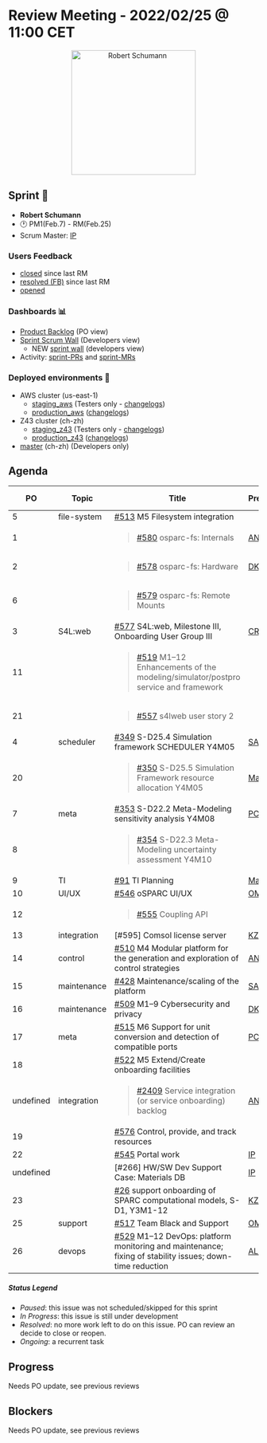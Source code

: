 # Review Meeting - 2022/02/25 @ 11:00 CET

<p align="center">
<img width="250" alt="Robert Schumann" src="https://upload.wikimedia.org/wikipedia/commons/3/3e/Portrait_of_Robert_Schumann.jpg">
</p>

## Sprint 🏃

- **Robert Schumann**
- 🕐 PM1(Feb.7) - RM(Feb.25)
- Scrum Master: [IP]

### Users Feedback

- [closed](https://github.com/ITISFoundation/osparc-issues/issues?q=is%3Aissue+sort%3Areactions+state%3Aclosed+updated%3A%3E%3D2022-01-28) since last RM
- [resolved (FB)](https://z43.manuscript.com/f/filters/?ixProject=45&ixStatus=0&maxrecords=50&resolvedInLast=3&sColumns=Category-Favorite-Case-TitleComment-Area-Priority-Status-DateResolved-DateOpened-OpenedBy&sSorts=LastUpdated.descending-Priority&sView=grid-flat) since last RM
- [opened](https://github.com/ITISFoundation/osparc-issues/issues?q=is%3Aissue+is%3Aopen+sort%3Areactions)

### Dashboards 📊

- [Product Backlog](https://github.com/orgs/ITISFoundation/projects/3) (PO view)
- [Sprint Scrum Wall](https://app.zenhub.com/workspaces/osparc---scrum-wall-5c9260f3d76ef51f6b0fe78d/board?repos=118596920,174557929,151701223,135289610,118910047,181836792,167586968) (Developers view)
  - NEW [sprint wall](https://github.com/orgs/ITISFoundation/projects/9) (developers view)
- Activity: [sprint-PRs] and [sprint-MRs]

### Deployed environments 🚀

- AWS cluster (us-east-1)
  - [staging_aws](https://staging.osparc.io) (Testers only - [changelogs])
  - [production_aws](https://osparc.io) ([changelogs])
- Z43 cluster (ch-zh)
  - [staging_z43](http://osparc-staging.speag.com) (Testers only - [changelogs])
  - [production_z43](http://osparc.speag.com) ([changelogs])
- [master](https://osparc-master.speag.com) (ch-zh) (Developers only)

## Agenda

| PO        | Topic       | Title                                                                                                      | Presenter  | Status    | Duration | Start-Time |
|-----------|-------------|------------------------------------------------------------------------------------------------------------|------------|-----------|----------|------------|
| 5         | file-system | [#513] M5 Filesystem integration                                                                           |            |           |          | 11:00      |
| 1         |             | <blockquote>[#580] osparc-fs: Internals</blockquote>                                                       | [ANE]      | Ongoing   | 3'       |            |
| 2         |             | <blockquote> [#578] osparc-fs: Hardware</blockquote>                                                       | [DK]       | Ongoing   | 3'       |            |
| 6         |             | <blockquote> [#579] osparc-fs: Remote Mounts</blockquote>                                                  |            |           |          |            |
| 3         | S4L:web     | [#577] S4L:web, Milestone III, Onboarding User Group III                                                   | [CR], [IP] | Ongoing   | 18'      | 11:09      |
| 11        |             | <blockquote>[#519] M1–12 Enhancements of the modeling/simulator/postpro service and framework</blockquote> |            | Ongoing   |          |            |
| 21        |             | <blockquote>[#557] s4lweb user story 2</blockquote>                                                        |            | Ongoing   |          |            |
| 4         | scheduler   | [#349] S-D25.4 Simulation framework SCHEDULER Y4M05                                                        | [SAN]      | Ongoing   | 5'      | 11:24      |
| 20        |             | <blockquote>[#350] S-D25.5 Simulation Framework resource allocation Y4M05 </blockquote>                    | [MaG]      | Ongoing   |          |            |
| 7         | meta        | [#353] S-D22.2 Meta-Modeling sensitivity analysis Y4M08                                                    | [PC]       | Ongoing   | 10'       | 11:34      |
| 8         |             | <blockquote>[#354] S-D22.3 Meta-Modeling uncertainty assessment Y4M10</blockquote>                         |            | Ongoing   |          |            |
| 9         | TI          | [#91] TI Planning                                                                                          | [MaG]      | Ongoing   |          |            |
| 10        | UI/UX       | [#546] oSPARC UI/UX                                                                                        | [OM]       | Ongoing   | 1'       | 11:39      |
| 12        |             | <blockquote> [#555] Coupling API</blockquote>                                                              |            | Ongoing   |          |            |
| 13        | integration | [#595] Comsol license server                                                                               | [KZ]       | Ongoing   | 5'       | 11:55      |
| 14        | control     | [#510] M4 Modular platform for the generation and exploration of control strategies                        | [ANE]      | Ongoing   | 1'       | 11:44      |
| 15        | maintenance | [#428] Maintenance/scaling of the platform                                                                 | [SAN],[PC] | Ongoing   | 10'       | 12:05      |
| 16        | maintenance | [#509] M1–9 Cybersecurity and privacy                                                                      | [DK]       | Ongoing   | 4'       | 12:09      |
| 17        | meta | [#515] M6 Support for unit conversion and detection of compatible ports                                    | [PC]       | undefined |       1'   |            |
| 18        |             | [#522] M5 Extend/Create onboarding facilities                                                              |            | Ongoing   |          |            |
| undefined | integration | <blockquote>[#2409] Service integration (or service onboarding) backlog</blockquote>                       | [ANE]      | Ongoing   | 8'       | 11:45      |
| 19        |             | [#576] Control, provide, and track resources                                                               |            | undefined |          |            |
| 22        |             | [#545] Portal work                                                                                         | [IP]       | Ongoing   | 1'       |            |
| undefined |             | [#266] HW/SW Dev Support Case: Materials DB                                                                | [IP]       | Resolved  | 1'       |            |
| 23        |             | [#26] support onboarding of SPARC computational models, S-D1, Y3M1-12                                      | [KZ]       | Ongoing   | 1'       |            |
| 25        | support     | [#517] Team Black and Support                                                                              | [OM], [PC] | Ongoing   | 2'       | 11:56      |
| 26        | devops      | [#529] M1–12 DevOps: platform monitoring and maintenance; fixing of stability issues; down-time reduction  | [ALL]      | Ongoing   | 4'       | 12:01      |

##### Status Legend

- _Paused_: this issue was not scheduled/skipped for this sprint
- _In Progress_: this issue is still under development
- _Resolved_: no more work left to do on this issue. PO can review an decide to close or reopen.
- _Ongoing_: a recurrent task

[online]: http://status.osparc.io/
[operational]: https://git.speag.com/oSparc/e2e-testing/-/pipelines
[performant]: https://git.speag.com/oSparc/e2e-portal-testing/-/pipelines

## Progress

Needs PO update, see previous reviews

## Blockers

Needs PO update, see previous reviews

<!--References PLEASE KEEP ALPHABETICAL ORDER!!! -->

[all]: https://github.com/Surfict
[ane]: https://github.com/GitHK
[bl]: https://github.com/dyollb
[dk]: https://github.com/mrnicegyu11
[cr]: https://github.com/colinRawlings
[ip]: https://github.com/ignapas
[kz]: https://github.com/KZzizzle
[mag]: https://github.com/mguidon
[om]: https://github.com/odeimaiz
[pc]: https://github.com/pcrespov
[san]: https://github.com/sanderegg
[syr]: https://zmt.swiss/about/about-zmt/all-staff/reboux-sylvain/
[tn]: https://itis.swiss/who-we-are/staff-members/all-staff/newton-taylor/
[j-d4]: https://github.com/ITISFoundation/osparc-issues/issues/62
[j-d7.a]: https://github.com/ITISFoundation/osparc-issues/issues/21
[j-d35]: https://github.com/ITISFoundation/osparc-issues/issues/31
[j-d33]: https://github.com/ITISFoundation/osparc-issues/issues/33
[j-d20]: https://github.com/ITISFoundation/osparc-issues/issues/48
[j-d21]: https://github.com/ITISFoundation/osparc-simcore/issues/1065
[j-d28.a]: https://github.com/ITISFoundation/osparc-simcore/issues/1066
[j-d29]: https://github.com/ITISFoundation/osparc-issues/issues/37
[s-d2]: https://github.com/ITISFoundation/osparc-simcore/issues/1069
[s-d18]: https://github.com/ITISFoundation/osparc-issues/issues/9
[s-d7]: https://github.com/ITISFoundation/osparc-issues/issues/21
[s-d10]: https://github.com/ITISFoundation/osparc-issues/issues/18
[s-d22]: https://github.com/ITISFoundation/osparc-issues/issues/5
[s-d12]: https://github.com/ITISFoundation/osparc-issues/issues/16
[s-d15]: https://github.com/ITISFoundation/osparc-issues/issues/12
[s-d12]: https://github.com/ITISFoundation/osparc-issues/issues/16
[s-d6]: https://github.com/ITISFoundation/osparc-issues/issues/22
[s-d5]: https://github.com/ITISFoundation/osparc-issues/issues/23
[s-d21]: https://github.com/ITISFoundation/osparc-issues/issues/6
[s-d4]: https://github.com/ITISFoundation/osparc-issues/issues/24
[s-d1]: https://github.com/ITISFoundation/osparc-issues/issues/26
[s-d26]: https://github.com/ITISFoundation/osparc-issues/issues/332
[s-d27.2]: https://github.com/ITISFoundation/osparc-issues/issues/357
[n-d1]: https://github.com/ITISFoundation/osparc-issues/issues/68
[n-d2]: https://github.com/ITISFoundation/osparc-issues/issues/91
[tb-backlog]: https://github.com/ITISFoundation/osparc-issues/projects/4
[z43-backlog]: https://z43.fogbugz.com/f/filters/1112/osparc-cases
[sprint-prs]: https://github.com/pulls?page=1&q=is%3Apr+archived%3Afalse+user%3AITISFoundation+closed%3A%3E2021-11-15
[sprint-mrs]: https://git.speag.com/groups/oSparc/-/merge_requests?scope=all&utf8=%E2%9C%93&state=all
[changelogs]: https://github.com/ITISFoundation/osparc-simcore/releases

[#26]: https://github.com/ITISFoundation/osparc-issues/issues/26
[#91]: https://github.com/ITISFoundation/osparc-issues/issues/91
[#349]: https://github.com/ITISFoundation/osparc-issues/issues/349
[#350]: https://github.com/ITISFoundation/osparc-issues/issues/350
[#353]: https://github.com/ITISFoundation/osparc-issues/issues/353
[#354]: https://github.com/ITISFoundation/osparc-issues/issues/354
[#428]: https://github.com/ITISFoundation/osparc-issues/issues/428
[#509]: https://github.com/ITISFoundation/osparc-issues/issues/509
[#510]: https://github.com/ITISFoundation/osparc-issues/issues/510
[#513]: https://github.com/ITISFoundation/osparc-issues/issues/513
[#515]: https://github.com/ITISFoundation/osparc-issues/issues/515
[#517]: https://github.com/ITISFoundation/osparc-issues/issues/517
[#519]: https://github.com/ITISFoundation/osparc-issues/issues/519
[#522]: https://github.com/ITISFoundation/osparc-issues/issues/522
[#529]: https://github.com/ITISFoundation/osparc-issues/issues/529
[#545]: https://github.com/ITISFoundation/osparc-issues/issues/545
[#546]: https://github.com/ITISFoundation/osparc-issues/issues/546
[#555]: https://github.com/ITISFoundation/osparc-issues/issues/555
[#557]: https://github.com/ITISFoundation/osparc-issues/issues/557
[#576]: https://github.com/ITISFoundation/osparc-issues/issues/576
[#577]: https://github.com/ITISFoundation/osparc-issues/issues/577
[#578]: https://github.com/ITISFoundation/osparc-issues/issues/578
[#579]: https://github.com/ITISFoundation/osparc-issues/issues/579
[#580]: https://github.com/ITISFoundation/osparc-issues/issues/580

[#2409]: https://github.com/ITISFoundation/osparc-simcore/issues/2409

